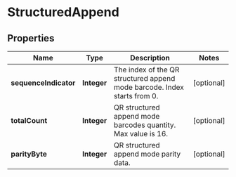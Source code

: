 
# StructuredAppend

## Properties
Name | Type | Description | Notes
------------ | ------------- | ------------- | -------------
**sequenceIndicator** | **Integer** | The index of the QR structured append mode barcode. Index starts from 0. |  [optional]
**totalCount** | **Integer** | QR structured append mode barcodes quantity. Max value is 16. |  [optional]
**parityByte** | **Integer** | QR structured append mode parity data. |  [optional]



